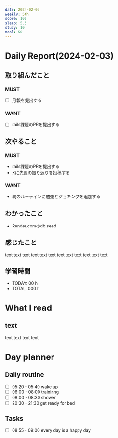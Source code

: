 ```yaml
---
date: 2024-02-03
weekly: 5th
score: 100
sleep: 5.5
study: 10
meal: 50
---
```

# Daily Report(2024-02-03)
## 取り組んだこと
### MUST
- [ ] 月報を提出する
### WANT
- [ ] rails課題のPRを提出する
## 次やること
### MUST
- rails課題のPRを提出する
- Xに先週の振り返りを投稿する
### WANT
- 朝のルーティンに勉強とジョギングを追加する
## わかったこと
- Render.comのdb:seed
## 感じたこと
text text text text text text text text text text text text
## 学習時間
- TODAY: 00 h
- TOTAL: 000 h
# What I read
## text 
text text text text

# Day planner
## Daily routine
- [ ] 05:20 - 05:40 wake up
- [ ] 06:00 - 08:00 traininng
- [ ] 08:00 - 08:30 shower
- [ ] 20:30 - 21:30 get ready for bed
## Tasks
- [ ] 08:55 - 09:00 every day is a happy day